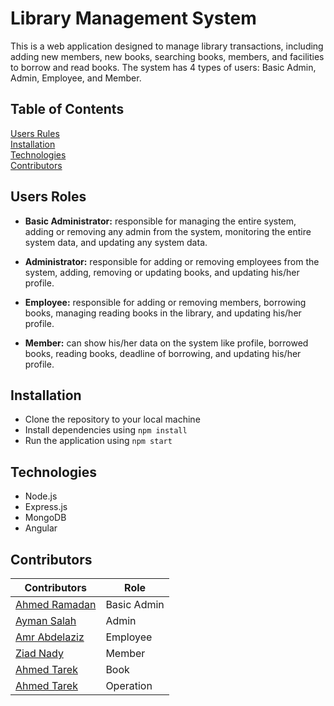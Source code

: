 # Library Management System
This is a web application designed to manage library transactions, including adding new members, new books, searching books, members, and facilities to borrow and read books. The system has 4 types of users: Basic Admin, Admin, Employee, and Member.

## Table of Contents
[Users Rules](#users-roles)  
[Installation](#installation)  
[Technologies](#technologies)  
[Contributors](#contributors)  

## Users Roles
- **Basic Administrator:** responsible for managing the entire system, adding or removing any admin from the system, monitoring the entire system data, and updating any system data.

- **Administrator:** responsible for adding or removing employees from the system, adding, removing or updating books, and updating his/her profile.

- **Employee:** responsible for adding or removing members, borrowing books, managing reading books in the library, and updating his/her profile.

- **Member:** can show his/her data on the system like profile, borrowed books, reading books, deadline of borrowing, and updating his/her profile.

## Installation
- Clone the repository to your local machine
- Install dependencies using `npm install`
- Run the application using `npm start`

## Technologies
- Node.js
- Express.js
- MongoDB
- Angular

## Contributors
| Contributors                             | Role        |
|------------------------------------------|-------------|
| [Ahmed Ramadan](#https://www.google.com) | Basic Admin |
| [Ayman Salah](#https://www.google.com)   | Admin       |
| [Amr Abdelaziz](#https://www.google.com) | Employee    |
| [Ziad Nady](#https://www.google.com)     | Member      |
| [Ahmed Tarek](#https://www.google.com)   | Book        |
| [Ahmed Tarek](#https://www.google.com)   | Operation   |